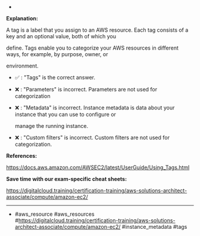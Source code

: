 *

**Explanation:**

A tag is a label that you assign to an AWS resource. Each tag consists of a key and an optional value, both of which you

define. Tags enable you to categorize your AWS resources in different ways, for example, by purpose, owner, or

environment.

* ✅ :  "Tags" is the correct answer.

* ❌ :  "Parameters" is incorrect. Parameters are not used for categorization

* ❌ :  "Metadata" is incorrect. Instance metadata is data about your instance that you can use to configure or

  manage the running instance.

* ❌ :  "Custom filters" is incorrect. Custom filters are not used for categorization.

**References:**

<https://docs.aws.amazon.com/AWSEC2/latest/UserGuide/Using_Tags.html>

**Save time with our exam-specific cheat sheets:**

<https://digitalcloud.training/certification-training/aws-solutions-architect-associate/compute/amazon-ec2/>

----
* #aws_resource #aws_resources #<https://digitalcloud.training/certification-training/aws-solutions-architect-associate/compute/amazon-ec2/> #instance_metadata #tags
